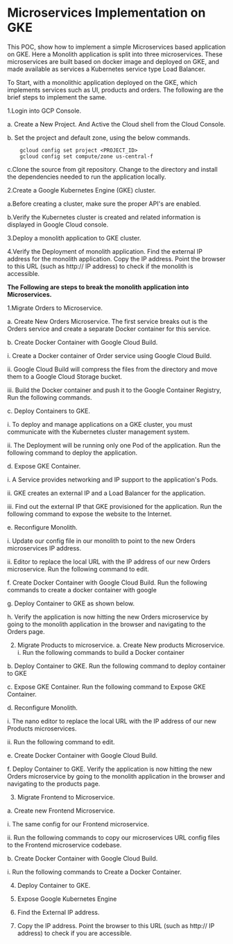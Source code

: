 # Microservices Implementation on GKE #

This POC, show how to implement a simple Microservices based application on GKE. Here a Monolith application is split into three microservices. These microservices are built based on docker image and deployed on GKE, and made available as services a Kubernetes service type Load Balancer.

To Start, with a monolithic application deployed on the GKE, which implements services such as UI, products and orders. The following are the brief steps to implement the same.

1.Login into GCP Console.

   a. Create a New Project. And Active the Cloud shell from the Cloud Console.

   b. Set the project and default zone, using the below commands.

		gcloud config set project <PROJECT_ID>
		gcloud config set compute/zone us-central-f
      
   c.Clone the source from git repository. Change to the directory and install the dependencies needed to run the application locally.
 
2.Create a Google Kubernetes Engine (GKE) cluster.

   a.Before creating a cluster, make sure the proper API's are enabled.  

   b.Verify the Kubernetes cluster is created and related information is displayed in Google Cloud console.

3.Deploy a monolith application to GKE cluster. 

4.Verify the Deployment of monolith application. Find the external IP address for the monolith application. Copy the IP address. Point the browser to this URL (such as http:// IP address) to check if the monolith is accessible.
 

**The Following are steps to break the monolith application into Microservices.**

1.Migrate Orders to Microservice.

a.	Create New Orders Microservice. The first service breaks out is the Orders service and create a separate Docker container for this service. 

b.	Create Docker Container with Google Cloud Build.

i.	Create a Docker container of Order service using Google Cloud Build.

ii.	Google Cloud Build will compress the files from the directory and move them to a Google Cloud Storage bucket.

iii.	Build the Docker container and push it to the Google Container Registry, Run the following commands.

 
c.	Deploy Containers to GKE.

i.	To deploy and manage applications on a GKE cluster, you must communicate with the Kubernetes cluster management system.

ii.	The Deployment will be running only one Pod of the application. Run the following command to deploy the application.
 

d.	Expose GKE Container.

i.	A Service provides networking and IP support to the application's Pods.

ii.	GKE creates an external IP and a Load Balancer for the application.

iii.	Find out the external IP that GKE provisioned for the application. Run the following command to expose the website to the Internet.

 

e.	Reconfigure Monolith.

i.	Update our config file in our monolith to point to the new Orders microservices IP address.

ii.	Editor to replace the local URL with the IP address of our new Orders microservice. Run the following command to edit.
 
 

f.	Create Docker Container with Google Cloud Build. Run the following commands to create a docker container with google
 
 
	
g.	Deploy Container to GKE as shown below.
 

h.	Verify the application is now hitting the new Orders microservice by going to the monolith application in the browser and navigating to the Orders page.

 

2.	Migrate Products to microservice.
a.	Create New products Microservice.
i.	Run the following commands to build a Docker container
 
 

b.	Deploy Container to GKE. Run the following command to deploy container to GKE
 

c.	Expose GKE Container. Run the following command to Expose GKE Container.
 

d.	Reconfigure Monolith.

i.	The nano editor to replace the local URL with the IP address of our new Products microservices.

ii.	Run the following command to edit.
 
	       
e.	Create Docker Container with Google Cloud Build.
 

f.	Deploy Container to GKE. Verify the application is now hitting the new Orders microservice by going to the monolith application in the browser and navigating to the products page.


3.	Migrate Frontend to Microservice.

a.	Create new Frontend Microservice.

i.	The same config for our Frontend microservice.

ii.	Run the following commands to copy our microservices URL config files to the Frontend microservice codebase.
 

b.	Create Docker Container with Google Cloud Build.

i.	Run the following commands to Create a Docker Container.


4.	Deploy Container to GKE.
 

5.	Expose Google Kubernetes Engine
 

6.	Find the External IP address. 
 
7.	Copy the IP address. Point the browser to this URL (such as http:// IP address) to check if you are accessible.
   


